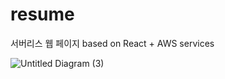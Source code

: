 # resume
서버리스 웹 페이지 based on React + AWS services

![Untitled Diagram (3)](https://user-images.githubusercontent.com/34915108/64618736-ce307b00-d41b-11e9-8f62-37e5eb71a769.png)
